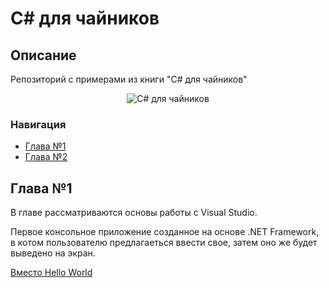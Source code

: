 # C# для чайников

## Описание
Репозиторий с примерами из книги "C# для чайников"
<p align="center">
<img src="https://content1.rozetka.com.ua/goods/images/big/170749372.jpg" title="C# для чайников" alt="C# для чайников">
</p>

### Навигация
* [Глава №1](#Глава-1)
* [Глава №2](#Глава-3)


## Глава №1
В главе рассматриваются основы работы с Visual Studio.

Первое консольное приложение созданное на основе .NET Framework, в котом пользователю предлагаеться ввести свое, затем оно же будет выведено на экран.

[Вместо Hello World](/ch1/Program1/Program1/Program.cs "Нажмите что-бы открыть")
